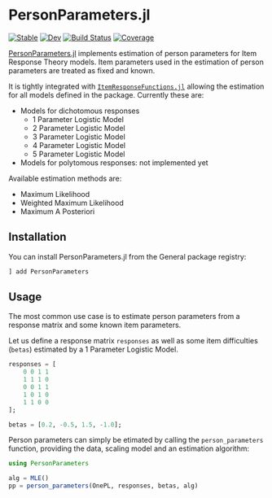 # PersonParameters.jl

[![Stable](https://img.shields.io/badge/docs-stable-blue.svg)](https://juliapsychometrics.github.io/PersonParameters.jl/stable/)
[![Dev](https://img.shields.io/badge/docs-dev-blue.svg)](https://juliapsychometrics.github.io/PersonParameters.jl/dev/)
[![Build Status](https://github.com/juliapsychometrics/PersonParameters.jl/actions/workflows/CI.yml/badge.svg?branch=main)](https://github.com/juliapsychometrics/PersonParameters.jl/actions/workflows/CI.yml?query=branch%3Amain)
[![Coverage](https://codecov.io/gh/juliapsychometrics/PersonParameters.jl/branch/main/graph/badge.svg)](https://codecov.io/gh/juliapsychometrics/PersonParameters.jl)

[PersonParameters.jl](https://github.com/juliapsychometrics/PersonParameters.jl) implements estimation of person parameters for Item Response Theory models. Item parameters used in the estimation of person parameters are treated as fixed and known.

It is tightly integrated with [`ItemResponseFunctions.jl`](https://github.com/juliapsychometrics/ItemResponseFunctions.jl) allowing the estimation for all models defined in the package. Currently these are:

- Models for dichotomous responses
  - 1 Parameter Logistic Model
  - 2 Parameter Logistic Model
  - 3 Parameter Logistic Model
  - 4 Parameter Logistic Model
  - 5 Parameter Logistic Model
- Models for polytomous responses: not implemented yet

Available estimation methods are:
- Maximum Likelihood
- Weighted Maximum Likelihood
- Maximum A Posteriori

## Installation
You can install PersonParameters.jl from the General package registry:

```julia
] add PersonParameters
```

## Usage
The most common use case is to estimate person parameters from a response matrix and some known item parameters.

Let us define a response matrix `responses` as well as some item difficulties (`betas`) estimated by a 1 Parameter Logistic Model.

```julia
responses = [
    0 0 1 1
    1 1 1 0
    0 0 1 1
    1 0 1 0
    1 1 0 0
];

betas = [0.2, -0.5, 1.5, -1.0];
```

Person parameters can simply be etimated by calling the `person_parameters` function, providing the data, scaling model and an estimation algorithm:

```julia
using PersonParameters

alg = MLE()
pp = person_parameters(OnePL, responses, betas, alg)
```
